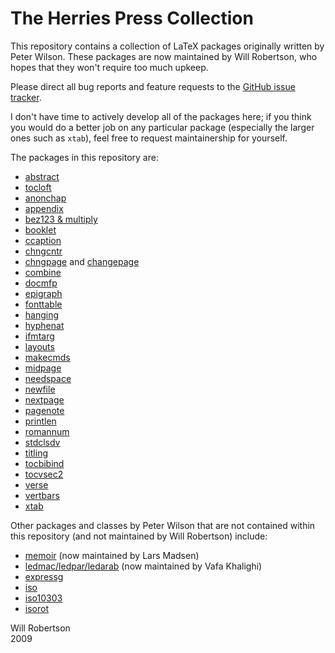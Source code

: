 # The Herries Press Collection

This repository contains a collection of LaTeX packages originally written by
Peter Wilson. These packages are now maintained by Will Robertson, who hopes
that they won't require too much upkeep.

Please direct all bug reports and feature requests to the [GitHub issue 
tracker][1].

[1]: http://github.com/wspr/herries-press/issues

I don't have time to actively develop all of the packages here; if you think
you would do a better job on any particular package (especially the larger
ones such as `xtab`), feel free to request maintainership for yourself.

The packages in this repository are:

 - [abstract](http://tug.ctan.org/pkg/abstract)
 - [tocloft](http://tug.ctan.org/pkg/tocloft)
 - [anonchap](http://tug.ctan.org/pkg/anonchap)
 - [appendix](http://tug.ctan.org/pkg/appendix)
 - [bez123 & multiply](http://tug.ctan.org/pkg/bez123)
 - [booklet](http://tug.ctan.org/pkg/booklet)
 - [ccaption](http://tug.ctan.org/pkg/ccaption)
 - [chngcntr](http://tug.ctan.org/pkg/chngcntr)
 - [chngpage](http://tug.ctan.org/pkg/chngpage) and
   [changepage](http://tug.ctan.org/pkg/changepage)
 - [combine](http://tug.ctan.org/pkg/combine)
 - [docmfp](http://tug.ctan.org/pkg/docmfp)
 - [epigraph](http://tug.ctan.org/pkg/epigraph)
 - [fonttable](http://tug.ctan.org/pkg/fonttable)
 - [hanging](http://tug.ctan.org/pkg/hanging)
 - [hyphenat](http://tug.ctan.org/pkg/hyphenat)
 - [ifmtarg](http://tug.ctan.org/pkg/ifmtarg)
 - [layouts](http://tug.ctan.org/pkg/layouts)
 - [makecmds](http://tug.ctan.org/pkg/makecmds)
 - [midpage](http://tug.ctan.org/pkg/midpage)
 - [needspace](http://tug.ctan.org/pkg/needspace)
 - [newfile](http://tug.ctan.org/pkg/newfile)
 - [nextpage](http://tug.ctan.org/pkg/nextpage)
 - [pagenote](http://tug.ctan.org/pkg/pagenote)
 - [printlen](http://tug.ctan.org/pkg/printlen)
 - [romannum](http://tug.ctan.org/pkg/romannum)
 - [stdclsdv](http://tug.ctan.org/pkg/stdclsdv)
 - [titling](http://tug.ctan.org/pkg/titling)
 - [tocbibind](http://tug.ctan.org/pkg/tocbibind)
 - [tocvsec2](http://tug.ctan.org/pkg/tocvsec2)
 - [verse](http://tug.ctan.org/pkg/verse)
 - [vertbars](http://tug.ctan.org/pkg/vertbars)
 - [xtab](http://tug.ctan.org/pkg/xtab)

Other packages and classes by Peter Wilson that are not contained within this 
repository (and not maintained by Will Robertson) include:

 - [memoir](http://tug.ctan.org/pkg/memoir) (now maintained by Lars Madsen)
 - [ledmac/ledpar/ledarab](http://tug.ctan.org/pkg/ledmac)
   (now maintained by Vafa Khalighi)
 - [expressg](http://tug.ctan.org/pkg/expressg)
 - [iso](http://tug.ctan.org/pkg/iso)
 - [iso10303](http://tug.ctan.org/pkg/iso10303)
 - [isorot](http://tug.ctan.org/pkg/isorot)


Will Robertson  
2009